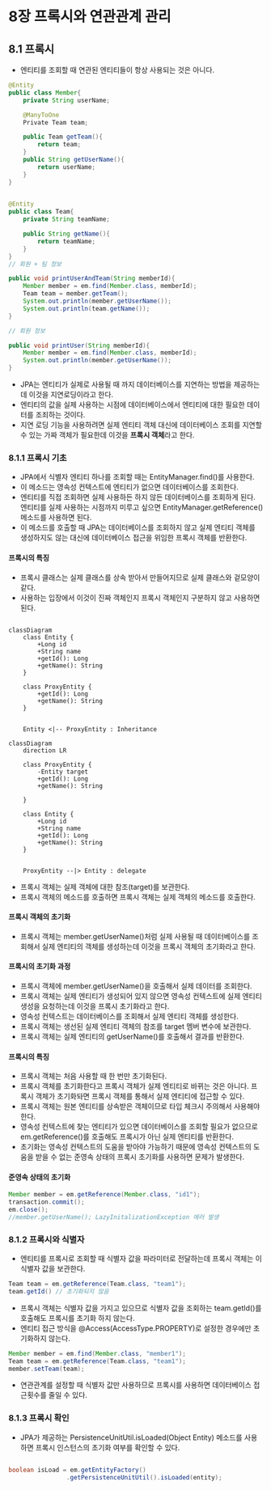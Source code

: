 # 8장 프록시와 연관관계 관리 
## 8.1 프록시 
- 엔티티를 조회할 때 연관된 엔티티들이 항상 사용되는 것은 아니다. 
```java
@Entity 
public class Member{
    private String userName; 

    @ManyToOne
    Private Team team; 

    public Team getTeam(){
        return team;
    }
    public String getUserName(){
        return userName; 
    }
}

 
@Entity
public class Team{
    private String teamName; 

    public String getName(){
        return teamName;
    }
}
// 회원 + 팀 정보 

public void printUserAndTeam(String memberId){
    Member member = em.find(Member.class, memberId); 
    Team team = member.getTeam(); 
    System.out.println(member.getUserName());
    System.out.println(team.getName());
}

// 회원 정보 

public void printUser(String memberId){
    Member member = em.find(Member.class, memberId); 
    System.out.println(member.getUserName());
}

```
- JPA는 엔티티가 실제로 사용될 때 까지 데이터베이스를 지연하는 방법을 제공하는데 이것을 지연로딩이라고 한다. 
- 엔티티의 값을 실제 사용하는 시점에 데이터베이스에서 엔티티에 대한 필요한 데이터를 조죄하는 것이다. 
- 지연 로딩 기능을 사용하려면 실제 엔티티 객체 대신에 데이터베이스 조회를 지연할 수 있는 가짜 객체가 필요한데 이것을 **프록시 객체**라고 한다. 

### 8.1.1 프록시 기초 
- JPA에서 식별자 엔티티 하나를 조회할 때는 EntityManager.find()를 사용한다. 
- 이 메소드는 영속성 컨텍스트에 엔티티가 없으면 데이터베이스를 조회한다. 
- 엔티티를 직접 조회하면 실제 사용하든 하지 않든 데이터베이스를 조회하게 된다. 엔티티를 실제 사용하는 시점까지 미루고 싶으면 EntityManager.getReference()메소드를 사용하면 된다. 
- 이 메소드를 호출할 때 JPA는 데이터베이스를 조회하지 않고 실제 엔티티 객체를 생성하지도 않는 대신에 데이터베이스 접근을 위임한 프록시 객체를 반환한다. 

#### 프록시의 특징 
- 프록시 클래스는 실제 클래스를 상속 받아서 만들어지므로 실제 클래스와 겉모양이 같다. 
- 사용하는 입장에서 이것이 진짜 객체인지 프록시 객체인지 구분하지 않고 사용하면 된다.  

```mermaid

classDiagram
    class Entity {
        +Long id
        +String name
        +getId(): Long
        +getName(): String
    }

    class ProxyEntity {
        +getId(): Long
        +getName(): String
    }


    Entity <|-- ProxyEntity : Inheritance
```
```mermaid
classDiagram
    direction LR

    class ProxyEntity {
        -Entity target
        +getId(): Long
        +getName(): String

    }

    class Entity {
        +Long id
        +String name
        +getId(): Long
        +getName(): String
    }


    ProxyEntity --|> Entity : delegate

```
- 프록시 객체는 실제 객체에 대한 참조(target)를 보관한다. 
- 프록시 객체의 메소드를 호출하면 프록시 객체는 실제 객체의 메소드를 호출한다. 

#### 프록시 객체의 초기화 
- 프록시 객체는 member.getUserName()처럼 실제 사용될 때 데이터베이스를 조회해서 실제 엔티티의 객체를 생성하는데 이것을 프록시 객체의 초기화라고 한다. 

#### 프록시의 초기화 과정 
- 프록시 객체에 member.getUserName()을 호출해서 실제 데이터를 조회한다. 
- 프록시 객체는 실제 엔티티가 생성되어 있지 않으면 영속성 컨텍스트에 실제 엔티티 생성을 요청하는데 이것을 프록시 초기화라고 한다. 
- 영속성 컨텍스트는 데이터베이스를 조회해서 실제 엔티티 객체를 생성한다. 
- 프록시 객체는 생선된 실제 엔티티 객체의 참조를 target 멤버 변수에 보관한다. 
- 프록시 객체는 실제 엔티티의 getUserName()를 호출해서 결과를 반환한다. 

#### 프록시의 특징 
- 프록시 객체는 처음 사용할 때 한 번만 초기화된다. 
- 프록시 객체를 초기화한다고 프록시 객체가 실제 엔티티로 바뀌는 것은 아니다. 프록시 객체가 초기화돠면 프록시 객체를 통해서 실제 엔티티에 접근할 수 있다. 
- 프록시 객체는 원본 엔티티를 상속받은 객체이므로 타입 체크시 주의해서 사용해야 한다. 
- 영속성 컨텍스트에 찾는 엔티티가 있으면 데이터베이스를 조회할 필요가 없으므로 em.getReference()를 호출해도 프록시가 아닌 실제 엔티티를 반환한다. 
- 초기화는 영속성 컨텍스트의 도움을 받아야 가능하기 때문에 영속성 컨텍스트의 도움을 받을 수 없는 준영속 상태의 프록시 초기화를 사용하면 문제가 발생한다. 

#### 준영속 상태의 초기화
```java
Member member = em.getReference(Member.class, "id1"); 
transaction.commit();
em.close();
//member.getUserName(); LazyInitalizationException 에러 발생 

```
### 8.1.2 프록시와 식별자 
- 엔티티를 프록시로 조회할 때 식별자 값을 파라미터로 전달하는데 프록시 객체는 이 식별자 값을 보관한다. 
```java
Team team = em.getReference(Team.class, "team1");
team.getId() // 초기화되지 않음 
```
- 프록시 객체는 식별자 값을 가지고 있으므로 식별자 값을 조회하는 team.getId()를 호출해도 프록시를 초기화 하지 않는다. 
- 엔티티 접근 방식을 @Access(AccessType.PROPERTY)로 설정한 경우에만 초기화하지 않는다. 
```java
Member member = em.find(Member.class, "member1");
Team team = em.getReference(Team.class, "team1");
member.setTeam(team);
``` 
- 연관관계를 설정할 때 식별자 값만 사용하므로 프록시를 사용하면 데이터베이스 접근횟수를 줄일 수 있다. 


### 8.1.3 프록시 확인 
- JPA가 제공하는 PersistenceUnitUtil.isLoaded(Object Entity) 메소드를 사용하면 프록시 인스턴스의 초기화 여부를 확인할 수 있다. 

```java 

boolean isLoad = em.getEntityFactory()
                .getPersistenceUnitUtil().isLoaded(entity); 


```